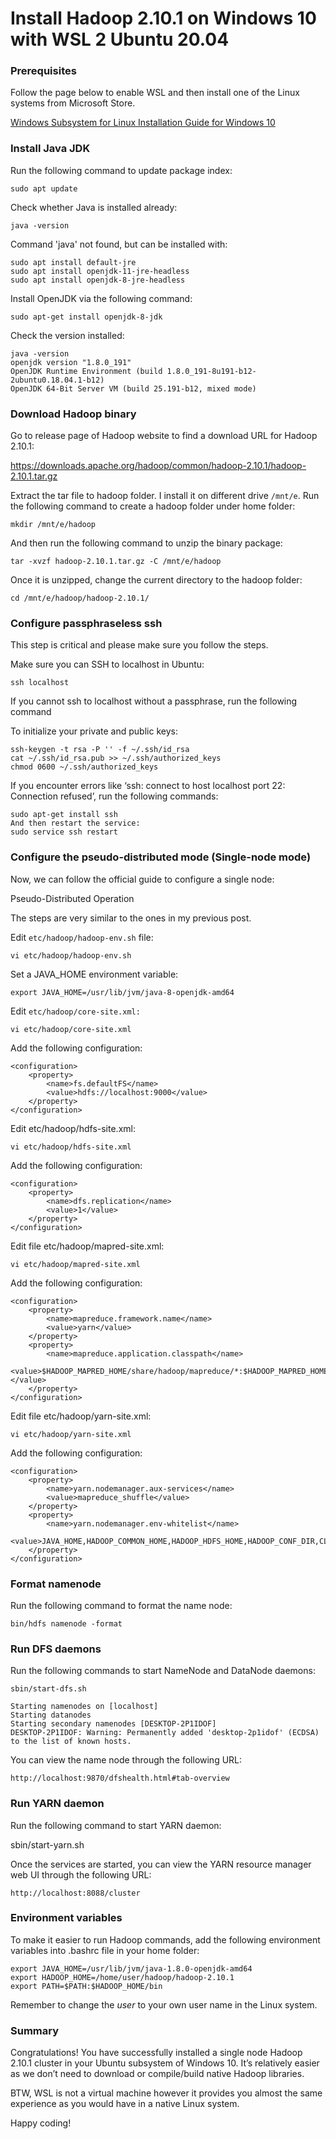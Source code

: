 # Install Hadoop 2.10.1 on Windows 10 with WSL 2 Ubuntu 20.04
### Prerequisites
Follow the page below to enable WSL and then install one of the Linux systems from Microsoft Store.

[Windows Subsystem for Linux Installation Guide for Windows 10](https://docs.microsoft.com/en-us/windows/wsl/install-win10)

### Install Java JDK
Run the following command to update package index:

    sudo apt update

Check whether Java is installed already:

    java -version

Command 'java' not found, but can be installed with:

    sudo apt install default-jre
    sudo apt install openjdk-11-jre-headless
    sudo apt install openjdk-8-jre-headless

Install OpenJDK via the following command:

    sudo apt-get install openjdk-8-jdk

Check the version installed:

    java -version
    openjdk version "1.8.0_191"
    OpenJDK Runtime Environment (build 1.8.0_191-8u191-b12-2ubuntu0.18.04.1-b12)
    OpenJDK 64-Bit Server VM (build 25.191-b12, mixed mode)


### Download Hadoop binary
Go to release page of Hadoop website to find a download URL for Hadoop 2.10.1:

https://downloads.apache.org/hadoop/common/hadoop-2.10.1/hadoop-2.10.1.tar.gz

Extract the tar file to hadoop folder. I install it on different drive `/mnt/e`.
Run the following command to create a hadoop folder under home folder:

    mkdir /mnt/e/hadoop

And then run the following command to unzip the binary package:

    tar -xvzf hadoop-2.10.1.tar.gz -C /mnt/e/hadoop

Once it is unzipped, change the current directory to the hadoop folder:

    cd /mnt/e/hadoop/hadoop-2.10.1/

### Configure passphraseless ssh
This step is critical and please make sure you follow the steps.

Make sure you can SSH to localhost in Ubuntu:

    ssh localhost

If you cannot ssh to localhost without a passphrase, run the following command 

To initialize your private and public keys:

    ssh-keygen -t rsa -P '' -f ~/.ssh/id_rsa
    cat ~/.ssh/id_rsa.pub >> ~/.ssh/authorized_keys
    chmod 0600 ~/.ssh/authorized_keys

If you encounter errors like ‘ssh: connect to host localhost port 22: Connection refused’, run the following commands:

    sudo apt-get install ssh
    And then restart the service:
    sudo service ssh restart

### Configure the pseudo-distributed mode (Single-node mode)
Now, we can follow the official guide to configure a single node:

Pseudo-Distributed Operation

The steps are very similar to the ones in my previous post.

Edit `etc/hadoop/hadoop-env.sh` file:

    vi etc/hadoop/hadoop-env.sh

Set a JAVA_HOME environment variable:

    export JAVA_HOME=/usr/lib/jvm/java-8-openjdk-amd64

Edit `etc/hadoop/core-site.xml:`

    vi etc/hadoop/core-site.xml

Add the following configuration:

    <configuration>
        <property>
            <name>fs.defaultFS</name>
            <value>hdfs://localhost:9000</value>
        </property>
    </configuration>

Edit etc/hadoop/hdfs-site.xml:

    vi etc/hadoop/hdfs-site.xml

Add the following configuration:

    <configuration>
        <property>
            <name>dfs.replication</name>
            <value>1</value>
        </property>
    </configuration>

Edit file etc/hadoop/mapred-site.xml:

    vi etc/hadoop/mapred-site.xml

Add the following configuration:

    <configuration>
        <property>
            <name>mapreduce.framework.name</name>
            <value>yarn</value>
        </property>
        <property>
            <name>mapreduce.application.classpath</name>
            <value>$HADOOP_MAPRED_HOME/share/hadoop/mapreduce/*:$HADOOP_MAPRED_HOME/share/hadoop/mapreduce/lib/*</value>
        </property>
    </configuration>

Edit file etc/hadoop/yarn-site.xml:

    vi etc/hadoop/yarn-site.xml

Add the following configuration:

    <configuration>
        <property>
            <name>yarn.nodemanager.aux-services</name>
            <value>mapreduce_shuffle</value>
        </property>
        <property>
            <name>yarn.nodemanager.env-whitelist</name>
            <value>JAVA_HOME,HADOOP_COMMON_HOME,HADOOP_HDFS_HOME,HADOOP_CONF_DIR,CLASSPATH_PREPEND_DISTCACHE,HADOOP_YARN_HOME,HADOOP_MAPRED_HOME</value>
        </property>
    </configuration>

### Format namenode
Run the following command to format the name node:

    bin/hdfs namenode -format

### Run DFS daemons
Run the following commands to start NameNode and DataNode daemons:

    sbin/start-dfs.sh

    Starting namenodes on [localhost]
    Starting datanodes
    Starting secondary namenodes [DESKTOP-2P1IDOF]
    DESKTOP-2P1IDOF: Warning: Permanently added 'desktop-2p1idof' (ECDSA) to the list of known hosts.

You can view the name node through the following URL:

    http://localhost:9870/dfshealth.html#tab-overview


### Run YARN daemon
Run the following command to start YARN daemon:

sbin/start-yarn.sh

Once the services are started, you can view the YARN resource manager web UI through the following URL:

    http://localhost:8088/cluster

### Environment variables
To make it easier to run Hadoop commands, add the following environment variables into .bashrc file in your home folder:

    export JAVA_HOME=/usr/lib/jvm/java-1.8.0-openjdk-amd64
    export HADOOP_HOME=/home/user/hadoop/hadoop-2.10.1
    export PATH=$PATH:$HADOOP_HOME/bin

Remember to change the *user* to your own user name in the Linux system.

### Summary
Congratulations! You have successfully installed a single node Hadoop 2.10.1 cluster in your Ubuntu subsystem of Windows 10. It’s relatively easier as we don’t need to download or compile/build native Hadoop libraries.

BTW, WSL is not a virtual machine however it provides you almost the same experience as you would have in a native Linux system.

Happy coding!